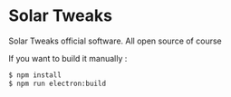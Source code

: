 # Solar Tweaks

Solar Tweaks official software. All open source of course

If you want to build it manually :
```bash
$ npm install
$ npm run electron:build
```
